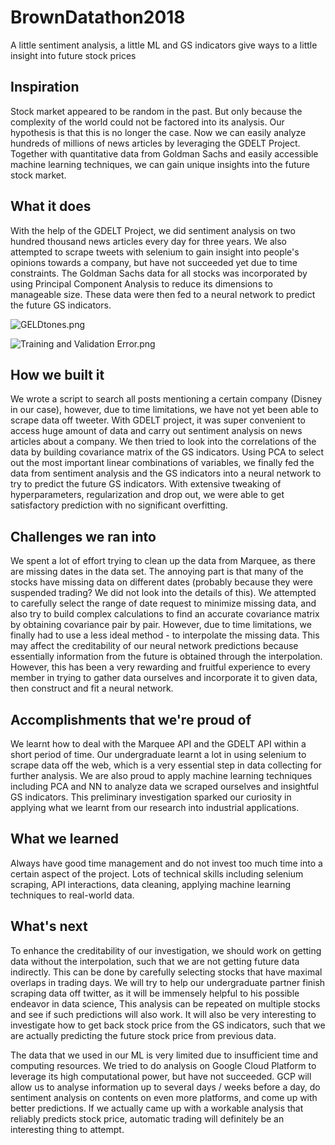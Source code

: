 # BrownDatathon2018
A little sentiment analysis, a little ML and GS indicators give ways to a little insight into future stock prices

## Inspiration

Stock market appeared to be random in the past. But only because the complexity of the world could not be factored into its analysis. Our hypothesis is that this is no longer the case. Now we can easily analyze hundreds of millions of news articles by leveraging the GDELT Project. Together with quantitative data from Goldman Sachs and easily accessible machine learning techniques, we can gain unique insights into the future stock market.

## What it does

With the help of the GDELT Project, we did sentiment analysis on two hundred thousand news articles every day for three years. We also attempted to scrape tweets with selenium to gain insight into people's opinions towards a company, but have not succeeded yet due to time constraints. The Goldman Sachs data for all stocks was incorporated by using Principal Component Analysis to reduce its dimensions to manageable size. These data were then fed to a neural network to predict the future GS indicators.

![GELDtones.png](https://raw.githubusercontent.com/matthew-hsr/BrownDatathon2018/master/GELDtones.png)

![Training and Validation Error.png]("https://raw.githubusercontent.com/matthew-hsr/BrownDatathon2018/master/TrainingAndValidationError.png)


## How we built it

We wrote a script to search all posts mentioning a certain company (Disney in our case), however, due to time limitations, we have not yet been able to scrape data off tweeter. With GDELT project, it was super convenient to access huge amount of data and carry out sentiment analysis on news articles about a company. We then tried to look into the correlations of the data by building covariance matrix of the GS indicators. Using PCA to select out the most important linear combinations of variables, we finally fed the data from sentiment analysis and the GS indicators into a neural network to try to predict the future GS indicators. With extensive tweaking of hyperparameters, regularization and drop out, we were able to get satisfactory prediction with no significant overfitting.

## Challenges we ran into

We spent a lot of effort trying to clean up the data from Marquee, as there are missing dates in the data set. The annoying part is that many of the stocks have missing data on different dates (probably because they were suspended trading? We did not look into the details of this). We attempted to carefully select the range of date request to minimize missing data, and also try to build complex calculations to find an accurate covariance matrix by obtaining covariance pair by pair. However, due to time limitations, we finally had to use a less ideal method - to interpolate the missing data. This may affect the creditability of our neural network predictions because essentially information from the future is obtained through the interpolation. However, this has been a very rewarding and fruitful experience to every member in trying to gather data ourselves and incorporate it to given data, then construct and fit a neural network.

## Accomplishments that we're proud of

We learnt how to deal with the Marquee API and the GDELT API within a short period of time. Our undergraduate learnt a lot in using selenium to scrape data off the web, which is a very essential step in data collecting for further analysis. We are also proud to apply machine learning techniques including PCA and NN to analyze data we scraped ourselves and insightful GS indicators. This preliminary investigation sparked our curiosity in applying what we learnt from our research into industrial applications.

## What we learned

Always have good time management and do not invest too much time into a certain aspect of the project. Lots of technical skills including selenium scraping, API interactions, data cleaning, applying machine learning techniques to real-world data.

## What's next

To enhance the creditability of our investigation, we should work on getting data without the interpolation, such that we are not getting future data indirectly. This can be done by carefully selecting stocks that have maximal overlaps in trading days. We will try to help our undergraduate partner finish scraping data off twitter, as it will be immensely helpful to his possible endeavor in data science, This analysis can be repeated on multiple stocks and see if such predictions will also work. It will also be very interesting to investigate how to get back stock price from the GS indicators, such that we are actually predicting the future stock price from previous data. 

The data that we used in our ML is very limited due to insufficient time and computing resources. We tried to do analysis on Google Cloud Platform to leverage its high computational power, but have not succeeded. GCP will allow us to analyse information up to several days / weeks before a day, do sentiment analysis on contents on even more platforms, and come up with better predictions. If we actually came up with a workable analysis that reliably predicts stock price, automatic trading will definitely be an interesting thing to attempt.
